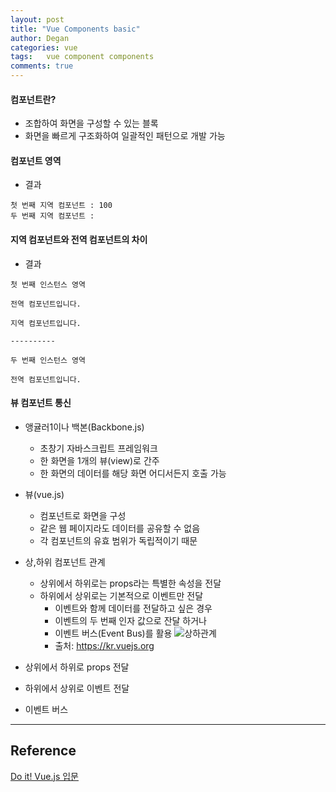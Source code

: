 ```yaml
---
layout: post
title: "Vue Components basic"
author: Degan
categories: vue
tags:	vue component components
comments: true
---
```


#### 컴포넌트란?
- 조합하여 화면을 구성할 수 있는 블록
- 화면을 빠르게 구조화하여 일괄적인 패턴으로 개발 가능

#### 컴포넌트 영역

<script src="https://gist.github.com/degan85/17a79715ea92bdc8291538720758531d.js?file=components1.html"></script>

- 결과

```
첫 번째 지역 컴포넌트 : 100
두 번째 지역 컴포넌트 :
```

#### 지역 컴포넌트와 전역 컴포넌트의 차이

<script src="https://gist.github.com/degan85/17a79715ea92bdc8291538720758531d.js?file=global-local-components.html"></script>

- 결과

```
첫 번째 인스턴스 영역

전역 컴포넌트입니다.

지역 컴포넌트입니다.

----------

두 번째 인스턴스 영역

전역 컴포넌트입니다.
```

#### 뷰 컴포넌트 통신

- 앵귤러1이나 백본(Backbone.js)
  - 초창기 자바스크립트 프레임워크
  - 한 화면을 1개의 뷰(view)로 간주
  - 한 화면의 데이터를 해당 화면 어디서든지 호출 가능
- 뷰(vue.js)
  - 컴포넌트로 화면을 구성
  - 같은 웹 페이지라도 데이터를 공유할 수 없음
  - 각 컴포넌트의 유효 범위가 독립적이기 때문
- 상,하위 컴포넌트 관계
  - 상위에서 하위로는 props라는 특별한 속성을 전달
  - 하위에서 상위로는 기본적으로 이벤트만 전달
    - 이벤트와 함께 데이터를 전달하고 싶은 경우
    - 이벤트의 두 번째 인자 값으로 잔달 하거나
    - 이벤트 버스(Event Bus)를 활용
![상하관계](https://kr.vuejs.org/images/props-events.png)
    - 출처: https://kr.vuejs.org

- 상위에서 하위로 props 전달

<script src="https://gist.github.com/degan85/17a79715ea92bdc8291538720758531d.js?file=components-props.html"></script>


- 하위에서 상위로 이벤트 전달

<script src="https://gist.github.com/degan85/17a79715ea92bdc8291538720758531d.js?file=components-event.html"></script>

- 이벤트 버스

<script src="https://gist.github.com/degan85/17a79715ea92bdc8291538720758531d.js?file=eventbus.html"></script>

---

## Reference


[Do it! Vue.js 입문](http://www.yes24.com/24/goods/58206961)
